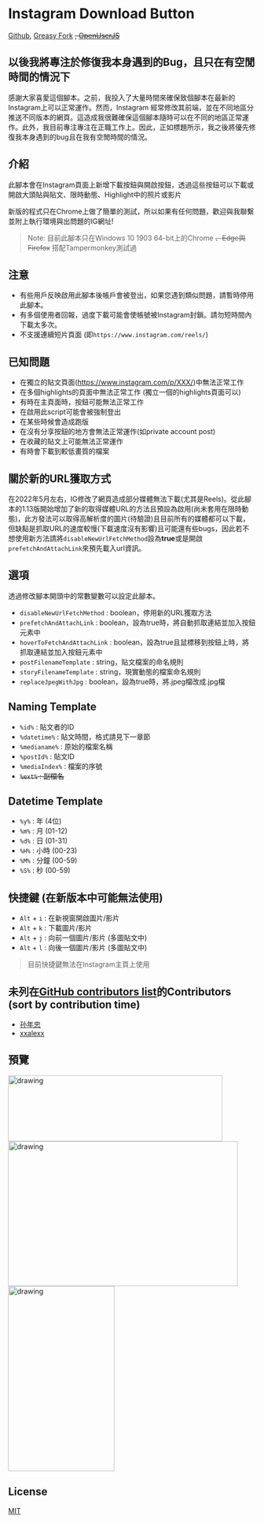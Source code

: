 # Instagram Download Button
[Github](https://github.com/y252328/Instagram_Download_Button), [Greasy Fork](https://greasyfork.org/zh-TW/scripts/406535-instagram-download-button) ~~, [OpenUserJS](https://openuserjs.org/scripts/y252328/Instagram_Download_Button)~~

## 以後我將專注於修復我本身遇到的Bug，且只在有空閒時間的情況下
感謝大家喜愛這個腳本。之前，我投入了大量時間來確保致個腳本在最新的Instagram上可以正常運作。然而，Instagram 經常修改其前端，並在不同地區分推送不同版本的網頁。這造成我很難確保這個腳本隨時可以在不同的地區正常運作。此外，我目前專注專注在正職工作上。因此，正如標題所示，我之後將優先修復我本身遇到的bug且在我有空閒時間的情況。

## 介紹
此腳本會在Instagram頁面上新增下載按鈕與開啟按鈕，透過這些按鈕可以下載或開啟大頭貼與貼文、限時動態、Highlight中的照片或影片

新版的程式只在Chrome上做了簡單的測試，所以如果有任何問題，歡迎與我聯繫並附上執行環境與出問題的IG網址!

> Note: 目前此腳本只在Windows 10 1903 64-bit上的Chrome ~~、Edge與Firefox~~ 搭配Tampermonkey測試過

## 注意
* 有些用戶反映啟用此腳本後帳戶會被登出，如果您遇到類似問題，請暫時停用此腳本。
* 有多個使用者回報，過度下載可能會使帳號被Instagram封鎖。請勿短時間內下載太多次。
* 不支援連續短片頁面 (即`https://www.instagram.com/reels/`)

## 已知問題
* 在獨立的貼文頁面(https://www.instagram.com/p/XXX/)中無法正常工作
* 在多個highlights的頁面中無法正常工作 (獨立一個的highlights頁面可以)
* 有時在主頁面時，按鈕可能無法正常工作
* 在啟用此script可能會被強制登出
* 在某些時候會造成跑版
* 在沒有分享按鈕的地方會無法正常運作(如private account post)
* 在收藏的貼文上可能無法正常運作
* 有時會下載到較低畫質的檔案

## 關於新的URL獲取方式
在2022年5月左右，IG修改了網頁造成部分媒體無法下載(尤其是Reels)。從此腳本的1.13版開始增加了新的取得媒體URL的方法且預設為啟用(尚未套用在限時動態)，此方發法可以取得高解析度的圖片(待驗證)且目前所有的媒體都可以下載，但缺點是抓取URL的速度較慢(下載速度沒有影響)且可能還有些bugs，因此若不想使用新方法請將`disableNewUrlFetchMethod`設為**true**或是開啟`prefetchAndAttachLink`來預先載入url資訊。

## 選項
透過修改腳本開頭中的常數變數可以設定此腳本。
* `disableNewUrlFetchMethod` : boolean，停用新的URL獲取方法
* `prefetchAndAttachLink` : boolean，設為true時，將自動抓取連結並加入按鈕元素中
* `hoverToFetchAndAttachLink` : boolean，設為true且鼠標移到按鈕上時，將抓取連結並加入按鈕元素中
* `postFilenameTemplate` : string，貼文檔案的命名規則
* `storyFilenameTemplate` : string，現實動態的檔案命名規則
* `replaceJpegWithJpg` : boolean，設為true時，將.jpeg檔改成.jpg檔

## Naming Template
* `%id%` : 貼文者的ID
* `%datetime%` : 貼文時間，格式請見下一章節
* `%medianame%` : 原始的檔案名稱
* `%postId%` : 貼文ID
* `%mediaIndex%` : 檔案的序號
* ~~`%ext%` : 副檔名~~

## Datetime Template
* `%y%` : 年 (4位)
* `%m%` : 月 (01-12)
* `%d%` : 日 (01-31)
* `%H%` : 小時 (00-23)
* `%M%` : 分鐘 (00-59)
* `%S%` : 秒 (00-59)

## 快捷鍵 (在新版本中可能無法使用)
* `Alt` + `i` : 在新視窗開啟圖片/影片
* `Alt` + `k` : 下載圖片/影片
* `Alt` + `j` : 向前一個圖片/影片 (多圖貼文中)
* `Alt` + `l` : 向後一個圖片/影片 (多圖貼文中)

> 目前快捷鍵無法在Instagram主頁上使用

## 未列在[GitHub contributors list](https://github.com/y252328/Instagram_Download_Button/graphs/contributors)的Contributors (sort by contribution time)
* [孙年忠](https://greasyfork.org/users/829246-%E5%AD%99%E5%B9%B4%E5%BF%A0)
* [xxalexx](https://greasyfork.org/en/users/170052-xxalexx)

## 預覽
<img src="img/profile.png" alt="drawing" width="436" height="134"/>
<br/>
<img src="img/post.png" alt="drawing" width="467" height="294"/>
<br/>
<img src="img/story&highlight.png" alt="drawing" width="216" height="376"/>

## License
[MIT](https://github.com/y252328/Instagram_Download_Button/blob/master/LICENSE)